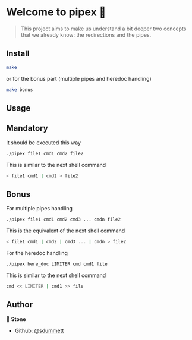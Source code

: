 # Welcome to pipex 👋

> This project aims to make us understand a bit deeper two concepts that we already know: the redirections and the pipes.

## Install

```sh
make
```
or for the bonus part (multiple pipes and heredoc handling)
```sh
make bonus
```

## Usage

## Mandatory
It should be executed this way
```sh
./pipex file1 cmd1 cmd2 file2
```
This is similar to the next shell command
```sh
< file1 cmd1 | cmd2 > file2
```

## Bonus
For multiple pipes handling
```sh
./pipex file1 cmd1 cmd2 cmd3 ... cmdn file2
```
This is the equivalent of the next shell command
```sh
< file1 cmd1 | cmd2 | cmd3 ... | cmdn > file2
```

For the heredoc handling
```sh
./pipex here_doc LIMITER cmd cmd1 file
```
This is similar to the next shell command
```sh
cmd << LIMITER | cmd1 >> file
```

## Author

👤 **Stone**

* Github: [@sdummett](https://github.com/sdummett)
